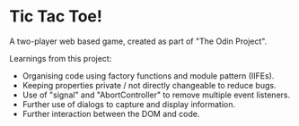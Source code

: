 # Tic Tac Toe!

A two-player web based game, created as part of "The Odin Project".

Learnings from this project:
- Organising code using factory functions and module pattern (IIFEs).
- Keeping properties private / not directly changeable to reduce bugs.
- Use of "signal" and "AbortController" to remove multiple event listeners.
- Further use of dialogs to capture and display information.
- Further interaction between the DOM and code.

